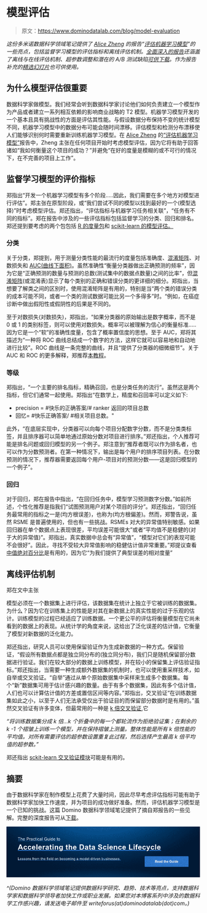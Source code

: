 # 模型评估

> 原文：<https://www.dominodatalab.com/blog/model-evaluation>

*这份多米诺数据科学领域笔记提供了 [Alice Zheng](http://alicezheng.org/) 的报告“[评估机器学习模型](https://www.oreilly.com/data/free/evaluating-machine-learning-models.csp)”的一些亮点，包括监督学习模型的评估指标和离线评估机制。[全面深入的报告](https://www.oreilly.com/data/free/evaluating-machine-learning-models.csp)还涵盖了离线与在线评估机制、超参数调整和潜在的 A/B 测试缺陷[可供下载](https://www.oreilly.com/data/free/evaluating-machine-learning-models.csp)。作为报告补充的[精选幻灯片](https://www.slideshare.net/AliceZheng3/evaluating-machine-learning-models-a-beginners-guide)也可供使用。*

## 为什么模型评估很重要

数据科学家做模型。我们经常会听到数据科学家讨论他们如何负责建立一个模型作为产品或者建立一系列相互依赖的影响商业战略的 T2 模型。机器学习模型开发的一个基本且具有挑战性的方面是评估其性能。与假设数据分布保持不变的统计模型不同，机器学习模型中的数据分布可能会随时间漂移。评估模型和检测分布漂移使人们能够识别何时需要重新训练机器学习模型。在 [Alice Zheng](http://alicezheng.org/) 的[“评估机器学习模型”](https://www.oreilly.com/data/free/evaluating-machine-learning-models.csp)报告中，Zheng 主张在任何项目开始时考虑模型评估，因为它将有助于回答诸如“我如何衡量这个项目的成功？”并避免“在好的度量是模糊的或不可行的情况下，在不完善的项目上工作”。

## 监督学习模型的评价指标

郑指出“开发一个机器学习模型有多个阶段…..因此，我们需要在多个地方对模型进行评估”。郑主张在原型阶段，或“我们尝试不同的模型以找到最好的一个(模型选择)”时考虑模型评估。郑还指出，“评估指标与机器学习任务相关联”，“任务有不同的指标”。郑在报告中涉及的一些评估指标包括监督学习的分类、回归和排名。郑还提到要考虑的两个包包括 [R 的度量包](https://cran.r-project.org/web/packages/Metrics/Metrics.pdf)和 [scikit-learn 的模型评估。](http://scikit-learn.org/stable/modules/model_evaluation.html)

### 分类

关于分类，郑提到，用于测量分类性能的最流行的度量包括准确度、[混淆矩阵](https://www.coursera.org/learn/big-data-machine-learning/lecture/o4hXx/confusion-matrix)、对数损失和 [AUC(曲线下面积)](http://www.dataschool.io/roc-curves-and-auc-explained/)。虽然准确性“衡量分类器做出正确预测的频率”，因为它是“正确预测的数量与预测的总数(测试集中的数据点数量)之间的比率”，但[混淆矩阵](http://www.dataschool.io/simple-guide-to-confusion-matrix-terminology/)(或混淆表)显示了每个类别的正确和错误分类的更详细的细分。郑指出，当想要了解类之间的区别时，使用混淆矩阵是有用的，特别是当“两个类的错误分类的成本可能不同，或者一个类的测试数据可能比另一个多得多”时。“例如，在癌症诊断中做出假阳性或假阴性的后果是不同的。

至于对数损失(对数损失)，郑指出，“如果分类器的原始输出是数字概率，而不是 0 或 1 的类别标签，则可以使用对数损失。概率可以被理解为信心的衡量标准…..因为它是一个“软”的准确性度量，包含了概率置信度的思想。至于 AUC，郑将其描述为“一种将 ROC 曲线总结成一个数字的方法，这样它就可以容易地和自动地进行比较”。ROC 曲线是一条完整的曲线，并且“提供了分类器的细微细节”。关于 AUC 和 ROC 的更多解释，郑推荐[本教程](http://www.dataschool.io/roc-curves-and-auc-explained/)。

### 等级

郑指出，“一个主要的排名指标，精确召回，也是分类任务的流行”。虽然这是两个指标，但它们通常一起使用。郑指出“在数学上，精度和召回率可以定义如下:

*   precision = #快乐的正确答案/# ranker 返回的项目总数
*   回忆= #快乐正确答案/ #相关项目总数。"

此外，“在底层实现中，分类器可以向每个项目分配数字分数，而不是分类类标签，并且排序器可以简单地通过原始分数对项目进行排序。”郑还指出，个人推荐可能是排名问题或回归模型的另一个例子。郑注意到“推荐者既可以作为排名者，也可以作为分数预测者。在第一种情况下，输出是每个用户的排序项目列表。在分数预测的情况下，推荐器需要返回每个用户-项目对的预测分数——这是回归模型的一个例子”。

### 回归

对于回归，郑在报告中指出，“在回归任务中，模型学习预测数字分数。”如前所述，个性化推荐是指我们“试图预测用户对某个项目的评分”。郑还指出，“回归任务最常用的指标之一是(均方根误差)，也称为(均方根偏差)。然而，郑警告说，虽然 RSME 是普遍使用的，但也有一些挑战。RSMEs 对大的异常值特别敏感。如果回归器在单个数据点上表现很差，平均误差可能很大”或者“平均值不是稳健的(对于大的异常值)”。郑指出，真实数据中总会有“异常值”，“模型对它们的表现可能不会很好”。因此，寻找不受较大异常值影响的稳健估计值非常重要。”郑提议查看[中值绝对百分比](https://arxiv.org/pdf/1605.02541.pdf)是有用的，因为它“为我们提供了典型误差的相对度量”

## 离线评估机制

郑在文中主张

模型必须在一个数据集上进行评估，该数据集在统计上独立于它被训练的数据集。为什么？因为它在训练集上的性能是对其在新数据上的真实性能的过于乐观的估计。训练模型的过程已经适应了训练数据。一个更公平的评估将衡量模型在它尚未看到的数据上的表现。从统计学的角度来说，这给出了泛化误差的估计值，它衡量了模型对新数据的泛化能力。

郑还指出，研究人员可以使用保留验证作为生成新数据的一种方式。保留验证，“假设所有数据点都是独立同分布的(独立同分布)，我们只是随机保留部分数据进行验证。我们在较大部分的数据上训练模型，并在较小的保留集上评估验证指标。”郑还指出，当需要一种生成额外数据集的机制时，也可以使用重采样技术，如自举或交叉验证。“自举”通过从单个原始数据集中采样来生成多个数据集。每个“新”数据集可用于估计感兴趣的数量。由于有多个数据集，因此有多个估计值，人们也可以计算估计值的方差或置信区间等内容。”郑指出，交叉验证“在训练数据集如此之小，以至于人们无法承受仅出于验证目的而保留部分数据时是有用的。”虽然交叉验证有许多变体，但最常用的一种是 [k 倍交叉验证](https://en.wikipedia.org/wiki/Cross-validation_(statistics)#k-fold_cross-validation),它

*“将训练数据集分成 k 倍…k 个折叠中的每一个都轮流作为拒绝验证集；在剩余的 k -1 个褶皱上训练一个模型，并在保持褶皱上测量。整体性能是所有 k 倍性能的平均值。对所有需要评估的超参数设置重复此过程，然后选择产生最高 k 倍平均值的超参数。”*

郑还指出 [sckit-learn 交叉验证模块](http://scikit-learn.org/stable/modules/cross_validation.html)可能是有用的。

## 摘要

由于数据科学家在制作模型上花费了大量时间，因此尽早考虑评估指标可能有助于数据科学家加快工作速度，并为项目的成功做好准备。然而，评估机器学习模型是一个已知的挑战。这篇 Domino 数据科学领域笔记提供了摘自郑报告的一些见解。完整的深度报告可从[下载](https://www.oreilly.com/data/free/evaluating-machine-learning-models.csp)。

[![The Practical Guide to  Accelerating the Data Science Lifecycle  Lessons from the field on becoming a model-driven businesses.   Read the Guide](img/733c37e12c2c7c37295fb3198e3a226a.png)](https://cta-redirect.hubspot.com/cta/redirect/6816846/c77ca351-ae85-425a-9ee3-c264b3bc4a69) 

*^(Domino 数据科学领域笔记提供数据科学研究、趋势、技术等亮点，支持数据科学家和数据科学领导者加快工作或职业发展。如果您对本博客系列中涉及的数据科学工作感兴趣，请发送电子邮件至 writeforus(at)dominodatalab(dot)com。)*